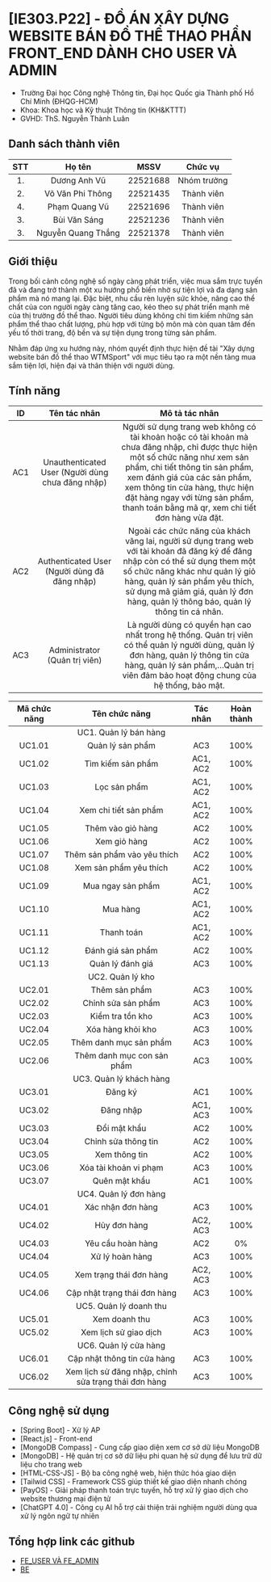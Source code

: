 # [IE303.P22] - ĐỒ ÁN XÂY DỰNG WEBSITE BÁN ĐỒ THỂ THAO PHẦN FRONT_END DÀNH CHO USER VÀ ADMIN

* Trường Đại học Công nghệ Thông tin, Đại học Quốc gia Thành phố Hồ Chí Minh (ĐHQG-HCM)
* Khoa: Khoa học và Kỹ thuật Thông tin (KH&KTTT)
* GVHD: ThS. Nguyễn Thành Luân

## Danh sách thành viên
|STT | Họ tên | MSSV|Chức vụ|
|:---:|:-------------:|:-----:|:-----:|
|1. 	| Dương Anh Vũ		|	22521688 | Nhóm trưởng |
|2. 	| Võ Văn Phi Thông		| 22521435 | Thành viên |
|4. 	| Phạm Quang Vũ | 22521696 | Thành viên |
|3. 	| Bùi Văn Sáng		|	22521236 | Thành viên |
|3. 	| Nguyễn Quang Thắng		|	22521378 | Thành viên |

## Giới thiệu
Trong bối cảnh công nghệ số ngày càng phát triển, việc mua sắm trực tuyến đã và đang trở thành một xu hướng phổ biến nhờ sự tiện lợi và đa dạng sản phẩm mà nó mang lại. Đặc biệt, nhu cầu rèn luyện sức khỏe, nâng cao thể chất của con người ngày càng tăng cao, kéo theo sự phát triển mạnh mẽ của thị trường đồ thể thao. Người tiêu dùng không chỉ tìm kiếm những sản phẩm thể thao chất lượng, phù hợp với từng bộ môn mà còn quan tâm đến yếu tố thời trang, độ bền và sự tiện dụng trong từng sản phẩm.

Nhằm đáp ứng xu hướng này, nhóm quyết định thực hiện đề tài "Xây dựng website bán đồ thể thao WTMSport" với mục tiêu tạo ra một nền tảng mua sắm tiện lợi, hiện đại và thân thiện với người dùng.

## Tính năng
|ID	|Tên tác nhân |	Mô tả tác nhân|
|:---:|:-------------:|:-----:|
|AC1	|Unauthenticated User (Người dùng chưa đăng nhập) |	Người sử dụng trang web không có tài khoản hoặc có tài khoản mà chưa đăng nhập, chỉ được thực hiện một số chức năng như xem sản phẩm, chi tiết thông tin sản phẩm, xem đánh giá của các sản phẩm, xem thông tin cửa hàng, thực hiện đặt hàng ngay với từng sản phẩm, thanh toán bằng mã qr, xem chi tiết đơn hàng vừa đặt.|
|AC2	|Authenticated User (Người dùng đã đăng nhập) |	Ngoài các chức năng của khách vãng lai, người sử dụng trang web với tài khoản đã đăng ký để đăng nhập còn có thể sử dụng them một số chức năng khác như quản lý giỏ hàng, quản lý sản phẩm yêu thích, sử dụng mã giảm giá, quản lý đơn hàng, quản lý thông báo, quản lý thông tin cá nhân.|
|AC3 |Administrator (Quản trị viên) | Là người dùng có quyền hạn cao nhất trong hệ thống. Quản trị viên có thể quản lý người dùng, quản lý đơn hàng, quản lý thông tin cửa hàng, quản lý sản phẩm,…Quản trị viên đảm bảo hoạt động chung của hệ thống, bảo mật.|

| Mã chức năng | Tên chức năng | Tác nhân | Hoàn thành |
|:---:|:-------------:|:-----:|:-----:|
|| UC1. Quản lý bán hàng ||||
| UC1.01 | Quản lý sản phẩm | AC3 | 100% |
| UC1.02 | Tìm kiếm sản phẩm | AC1, AC2 | 100% |
| UC1.03 | Lọc sản phẩm | AC1, AC2 | 100% |
| UC1.04 | Xem chi tiết sản phẩm | AC1, AC2 | 100% |
| UC1.05 | Thêm vào giỏ hàng | AC2 | 100% |
| UC1.06 | Xem giỏ hàng | AC2 | 100% |
| UC1.07 | Thêm sản phẩm vào yêu thích | AC2 | 100% |
| UC1.08 | Xem sản phẩm yêu thích | AC2 | 100% |
| UC1.09 | Mua ngay sản phẩm | AC1, AC2 | 100% |
| UC1.10 | Mua hàng | AC1, AC2 | 100% |
| UC1.11 | Thanh toán | AC1, AC2 | 100% |
| UC1.12 | Đánh giá sản phẩm | AC2 | 100% |
| UC1.13 | Quản lý đánh giá | AC3 | 100% |
|| UC2. Quản lý kho ||||
| UC2.01 | Thêm sản phẩm | AC3 | 100% |
| UC2.02 | Chỉnh sửa sản phẩm | AC3 | 100% |
| UC2.03 | Kiểm tra tồn kho | AC3 | 100% |
| UC2.04 | Xóa hàng khỏi kho | AC3 | 100% |
| UC2.05 | Thêm danh mục sản phẩm | AC3 | 100% |
| UC2.06 | Thêm danh mục con sản phẩm | AC3 | 100% |
|| UC3. Quản lý khách hàng ||||
| UC3.01 | Đăng ký | AC1 | 100% |
| UC3.02 | Đăng nhập | AC1, AC3 | 100% |
| UC3.03 | Đổi mật khẩu | AC2 | 100% |
| UC3.04 | Chỉnh sửa thông tin | AC2 | 100% |
| UC3.05 | Xem thông tin | AC2 | 100% |
| UC3.06 | Xóa tài khoản vi phạm | AC3 | 100% |
| UC3.07 | Quên mật khẩu | AC1 | 100% |
|| UC4. Quản lý đơn hàng ||||
| UC4.01 | Xác nhận đơn hàng | AC3 | 100% |
| UC4.02 | Hủy đơn hàng | AC2, AC3 | 100% |
| UC4.03 | Yêu cầu hoàn hàng | AC2 | 0% |
| UC4.04 | Xử lý hoàn hàng | AC3 | 100% |
| UC4.05 | Xem trạng thái đơn hàng | AC2, AC3 | 100% |
| UC4.06 | Cập nhật trạng thái đơn hàng | AC3 | 100% |
|| UC5. Quản lý doanh thu ||||
| UC5.01 | Xem doanh thu | AC3 | 100% |
| UC5.02 | Xem lịch sử giao dịch | AC3 | 100% |
|| UC6. Quản lý cửa hàng ||||
| UC6.01 | Cập nhật thông tin cửa hàng | AC3 | 100% |
| UC6.02 | Xem lịch sử đăng nhập, chỉnh sửa trạng thái đơn hàng | AC3 | 100% |

## Công nghệ sử dụng
* [Spring Boot] - Xử lý AP  
* [React.js] - Front-end
* [MongoDB Compass] - Cung cấp giao diện xem cơ sở dữ liệu MongoDB
* [MongoDB] - Hệ quản trị cơ sở dữ liệu phi quan hệ sử dụng để lưu trữ dữ liệu cho trang web
* [HTML-CSS-JS] - Bộ ba công nghệ web, hiện thức hóa giao diện
* [Tailwid CSS] - Framework CSS giúp thiết kế giao diện nhanh chóng
* [PayOS] - Giải pháp thanh toán trực tuyến, hỗ trợ xử lý giao dịch cho website thương mại điện tử
* [ChatGPT 4.0] - Công cụ AI hỗ trợ cải thiện trải nghiệm người dùng qua xử lý ngôn ngữ tự nhiên
  
## Tổng hợp link các github
* [FE_USER VÀ FE_ADMIN](https://github.com/ptvmarch26/WebSport)
* [BE](https://github.com/ra1n49/java_s2tv_sportshop)
